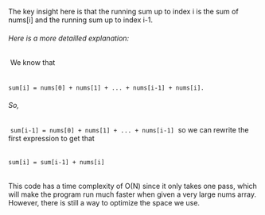 The key insight here is that the running sum up to index i is the sum of nums[i] and the running sum up to index i-1.
​
###### Here is a more detailled explanation:
​
We know that
######
`sum[i] = nums[0] + nums[1] + ... + nums[i-1] + nums[i].`
​
###### So,
​
`sum[i-1] = nums[0] + nums[1] + ... + nums[i-1]`
​
so we can rewrite the first expression to get that
######
`sum[i] = sum[i-1] + nums[i]`
######
This code has a time complexity of O(N) since it only takes one pass, which will make the program run much faster when given a very large nums array. However, there is still a way to optimize the space we use.